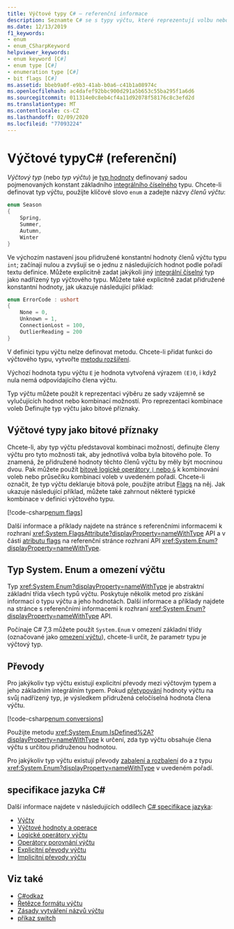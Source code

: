 ```yaml
---
title: Výčtové typy C# – referenční informace
description: Seznamte C# se s typy výčtu, které reprezentují volbu nebo kombinaci voleb.
ms.date: 12/13/2019
f1_keywords:
- enum
- enum_CSharpKeyword
helpviewer_keywords:
- enum keyword [C#]
- enum type [C#]
- enumeration type [C#]
- bit flags [C#]
ms.assetid: bbeb9a0f-e9b3-41ab-b0a6-c41b1a08974c
ms.openlocfilehash: ac4dafef92bbc900d291a5b653c55ba295f1a6d6
ms.sourcegitcommit: 011314e0c8eb4cf4a11d92078f58176c8c3efd2d
ms.translationtype: MT
ms.contentlocale: cs-CZ
ms.lasthandoff: 02/09/2020
ms.locfileid: "77093224"
---
```

# <a name="enumeration-types-c-reference"></a>Výčtové typyC# (referenční)

*Výčtový typ* (nebo *typ výčtu*) je [typ hodnoty](value-types.md) definovaný sadou pojmenovaných konstant základního [integrálního číselného](integral-numeric-types.md) typu. Chcete-li definovat typ výčtu, použijte klíčové slovo `enum` a zadejte názvy *členů výčtu*:

```csharp
enum Season
{
    Spring,
    Summer,
    Autumn,
    Winter
}
```

Ve výchozím nastavení jsou přidružené konstantní hodnoty členů výčtu typu `int`; začínají nulou a zvyšují se o jednu z následujících hodnot podle pořadí textu definice. Můžete explicitně zadat jakýkoli jiný [integrální číselný](integral-numeric-types.md) typ jako nadřízený typ výčtového typu. Můžete také explicitně zadat přidružené konstantní hodnoty, jak ukazuje následující příklad:

```csharp
enum ErrorCode : ushort
{
    None = 0,
    Unknown = 1,
    ConnectionLost = 100,
    OutlierReading = 200
}
```

V definici typu výčtu nelze definovat metodu. Chcete-li přidat funkci do výčtového typu, vytvořte [metodu rozšíření](../../programming-guide/classes-and-structs/extension-methods.md).

Výchozí hodnota typu výčtu `E` je hodnota vytvořená výrazem `(E)0`, i když nula nemá odpovídajícího člena výčtu.

Typ výčtu můžete použít k reprezentaci výběru ze sady vzájemně se vylučujících hodnot nebo kombinací možností. Pro reprezentaci kombinace voleb Definujte typ výčtu jako bitové příznaky.

## <a name="enumeration-types-as-bit-flags"></a>Výčtové typy jako bitové příznaky

Chcete-li, aby typ výčtu představoval kombinaci možností, definujte členy výčtu pro tyto možnosti tak, aby jednotlivá volba byla bitového pole. To znamená, že přidružené hodnoty těchto členů výčtu by měly být mocninou dvou. Pak můžete použít [bitové logické operátory `|` nebo `&`](../operators/bitwise-and-shift-operators.md#enumeration-logical-operators) k kombinování voleb nebo průsečíku kombinací voleb v uvedeném pořadí. Chcete-li označit, že typ výčtu deklaruje bitová pole, použijte atribut [Flags](xref:System.FlagsAttribute) na něj. Jak ukazuje následující příklad, můžete také zahrnout některé typické kombinace v definici výčtového typu.

[!code-csharp[enum flags](~/samples/csharp/language-reference/builtin-types/EnumType.cs#Flags)]

Další informace a příklady najdete na stránce s referenčními informacemi k rozhraní <xref:System.FlagsAttribute?displayProperty=nameWithType> API a v části [atributu flags](/dotnet/api/system.enum#non-exclusive-members-and-the-flags-attribute) na referenční stránce rozhraní API <xref:System.Enum?displayProperty=nameWithType>.

## <a name="the-systemenum-type-and-enum-constraint"></a>Typ System. Enum a omezení výčtu

Typ <xref:System.Enum?displayProperty=nameWithType> je abstraktní základní třída všech typů výčtu. Poskytuje několik metod pro získání informací o typu výčtu a jeho hodnotách. Další informace a příklady najdete na stránce s referenčními informacemi k rozhraní <xref:System.Enum?displayProperty=nameWithType> API.

Počínaje C# 7,3 můžete použít `System.Enum` v omezení základní třídy (označované jako [omezení výčtu](../../programming-guide/generics/constraints-on-type-parameters.md#enum-constraints)), chcete-li určit, že parametr typu je výčtový typ.

## <a name="conversions"></a>Převody

Pro jakýkoliv typ výčtu existují explicitní převody mezi výčtovým typem a jeho základním integrálním typem. Pokud [přetypování](../operators/type-testing-and-cast.md#cast-operator-) hodnoty výčtu na svůj nadřízený typ, je výsledkem přidružená celočíselná hodnota člena výčtu.

[!code-csharp[enum conversions](~/samples/csharp/language-reference/builtin-types/EnumType.cs#Conversions)]

Použijte metodu <xref:System.Enum.IsDefined%2A?displayProperty=nameWithType> k určení, zda typ výčtu obsahuje člena výčtu s určitou přidruženou hodnotou.

Pro jakýkoliv typ výčtu existují převody [zabalení a rozbalení](../../programming-guide/types/boxing-and-unboxing.md) do a z typu <xref:System.Enum?displayProperty=nameWithType> v uvedeném pořadí.

## <a name="c-language-specification"></a>specifikace jazyka C#

Další informace najdete v následujících oddílech [ C# specifikace jazyka](~/_csharplang/spec/introduction.md):

- [Výčty](~/_csharplang/spec/enums.md)
- [Výčtové hodnoty a operace](~/_csharplang/spec/enums.md#enum-values-and-operations)
- [Logické operátory výčtu](~/_csharplang/spec/expressions.md#enumeration-logical-operators)
- [Operátory porovnání výčtu](~/_csharplang/spec/expressions.md#enumeration-comparison-operators)
- [Explicitní převody výčtu](~/_csharplang/spec/conversions.md#explicit-enumeration-conversions)
- [Implicitní převody výčtu](~/_csharplang/spec/conversions.md#implicit-enumeration-conversions)

## <a name="see-also"></a>Viz také

- [C#odkaz](../index.md)
- [Řetězce formátu výčtu](../../../standard/base-types/enumeration-format-strings.md)
- [Zásady vytváření názvů výčtu](../../../standard/design-guidelines/names-of-classes-structs-and-interfaces.md#naming-enumerations)
- [příkaz switch](../keywords/switch.md)
